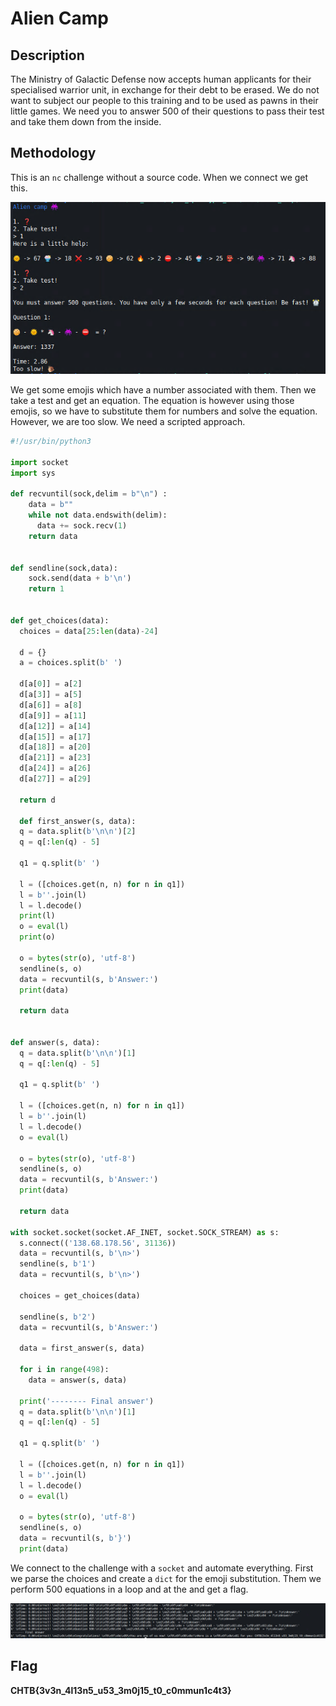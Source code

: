 # Alien Camp
## Description
The Ministry of Galactic Defense now accepts human applicants for their specialised warrior unit, in exchange for their debt to be erased. We do not want to subject our people to this training and to be used as pawns in their little games. We need you to answer 500 of their questions to pass their test and take them down from the inside.

## Methodology
This is an `nc` challenge without a source code. When we connect we get this.

![game](./game.PNG)

We get some emojis which have a number associated with them. Then we take a test and get an equation. The equation is however using those emojis, so we have to substitute them for numbers and solve the equation. However, we are too slow. We need a scripted approach.

```python
#!/usr/bin/python3
                                                          
import socket               
import sys          

def recvuntil(sock,delim = b"\n") :
    data = b""
    while not data.endswith(delim):    
      data += sock.recv(1)
    return data 
                                                          

def sendline(sock,data):    
    sock.send(data + b'\n')
    return 1                     
                                                          

def get_choices(data):
  choices = data[25:len(data)-24]

  d = {}                                                                                                            
  a = choices.split(b' ')             
                                                          
  d[a[0]] = a[2]   
  d[a[3]] = a[5]             
  d[a[6]] = a[8]
  d[a[9]] = a[11]            
  d[a[12]] = a[14]
  d[a[15]] = a[17] 
  d[a[18]] = a[20]               
  d[a[21]] = a[23]
  d[a[24]] = a[26]            
  d[a[27]] = a[29]
                                                          
  return d

  def first_answer(s, data):  
  q = data.split(b'\n\n')[2]
  q = q[:len(q) - 5]
                                                          
  q1 = q.split(b' ')
                                                          
  l = ([choices.get(n, n) for n in q1])
  l = b''.join(l)
  l = l.decode()
  print(l)
  o = eval(l)               
  print(o)      
                                                          
  o = bytes(str(o), 'utf-8')
  sendline(s, o)
  data = recvuntil(s, b'Answer:')                                                                                   
  print(data)

  return data


def answer(s, data):
  q = data.split(b'\n\n')[1]
  q = q[:len(q) - 5]

  q1 = q.split(b' ')

  l = ([choices.get(n, n) for n in q1])
  l = b''.join(l)
  l = l.decode()
  o = eval(l)

  o = bytes(str(o), 'utf-8')
  sendline(s, o)
  data = recvuntil(s, b'Answer:')
  print(data)

  return data

with socket.socket(socket.AF_INET, socket.SOCK_STREAM) as s:
  s.connect(('138.68.178.56', 31136)) 
  data = recvuntil(s, b'\n>')
  sendline(s, b'1')
  data = recvuntil(s, b'\n>')

  choices = get_choices(data)

  sendline(s, b'2')
  data = recvuntil(s, b'Answer:')
   
  data = first_answer(s, data)

  for i in range(498):
    data = answer(s, data)

  print('-------- Final answer')
  q = data.split(b'\n\n')[1]
  q = q[:len(q) - 5]

  q1 = q.split(b' ')

  l = ([choices.get(n, n) for n in q1])
  l = b''.join(l)
  l = l.decode()
  o = eval(l)

  o = bytes(str(o), 'utf-8')
  sendline(s, o)
  data = recvuntil(s, b'}')
  print(data)
```

We connect to the challenge with a `socket` and automate everything. First we parse the choices and create a `dict` for the emoji substitution. Them we perform 500 equations in a loop and at the and get a flag.

![solve](./solve.PNG)

## Flag
**CHTB{3v3n_4l13n5_u53_3m0j15_t0_c0mmun1c4t3}**